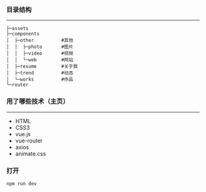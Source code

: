### 目录结构
---------------------
```
├─assets
├─components
│  ├─other          #其他
│  │  ├─photo       #图片
│  │  ├─video       #视频
│  │  └─web         #网站
│  ├─resume         #关于我
│  ├─trend          #动态
│  └─works          #作品
└─router
```
### 用了哪些技术（主页）
----------------
* HTML
* CSS3
* vue.js
* vue-router
* axios
* animate.css
### 打开
```
npm run dev
